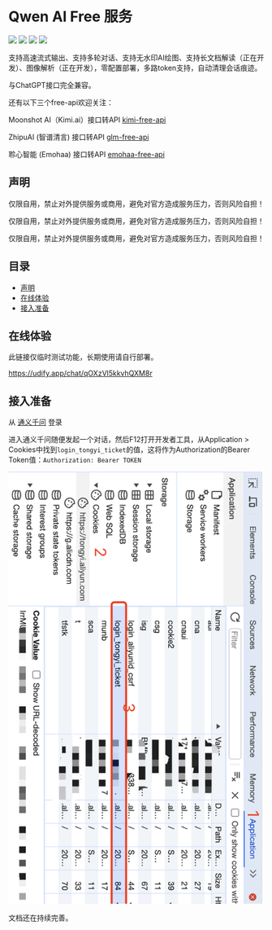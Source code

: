 # Qwen AI Free 服务

![](https://img.shields.io/github/license/llm-red-team/qwen-free-api.svg)
![](https://img.shields.io/github/stars/llm-red-team/qwen-free-api.svg)
![](https://img.shields.io/github/forks/llm-red-team/qwen-free-api.svg)
![](https://img.shields.io/docker/pulls/vinlic/qwen-free-api.svg)

支持高速流式输出、支持多轮对话、支持无水印AI绘图、支持长文档解读（正在开发）、图像解析（正在开发），零配置部署，多路token支持，自动清理会话痕迹。

与ChatGPT接口完全兼容。

还有以下三个free-api欢迎关注：

Moonshot AI（Kimi.ai）接口转API [kimi-free-api](https://github.com/LLM-Red-Team/kimi-free-api)

ZhipuAI (智谱清言) 接口转API [glm-free-api](https://github.com/LLM-Red-Team/glm-free-api)

聆心智能 (Emohaa) 接口转API [emohaa-free-api](https://github.com/LLM-Red-Team/emohaa-free-api)

## 声明

仅限自用，禁止对外提供服务或商用，避免对官方造成服务压力，否则风险自担！

仅限自用，禁止对外提供服务或商用，避免对官方造成服务压力，否则风险自担！

仅限自用，禁止对外提供服务或商用，避免对官方造成服务压力，否则风险自担！

## 目录

* [声明](#声明)
* [在线体验](#在线体验)
* [接入准备](#接入准备)

## 在线体验

此链接仅临时测试功能，长期使用请自行部署。

https://udify.app/chat/qOXzVl5kkvhQXM8r

## 接入准备

从 [通义千问](https://tongyi.aliyun.com/qianwen) 登录

进入通义千问随便发起一个对话，然后F12打开开发者工具，从Application > Cookies中找到`login_tongyi_ticket`的值，这将作为Authorization的Bearer Token值：`Authorization: Bearer TOKEN`

![获取login_tongyi_ticket](./doc/example-0.png)

文档还在持续完善。